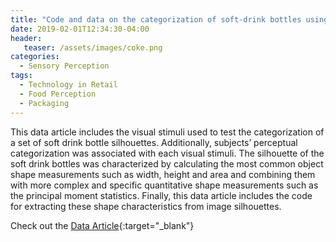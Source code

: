 ```yaml
---
title: "Code and data on the categorization of soft-drink bottles using image silhouettes"
date: 2019-02-01T12:34:30-04:00
header:
   teaser: /assets/images/coke.png
categories:
  - Sensory Perception
tags:
  - Technology in Retail
  - Food Perception
  - Packaging
---
```


This data article includes the visual stimuli used to test the categorization of a set of soft drink 
bottle silhouettes. Additionally, subjects’ perceptual categorization was associated with each visual 
stimuli. The silhouette of the soft drink bottles was characterized by calculating the most common 
object shape measurements such as width, height and area and combining them with more complex and 
specific quantitative shape measurements such as the principal moment statistics. Finally, 
this data article includes the code for extracting these shape characteristics from image silhouettes.



Check out the [Data Article][Data Bottle]{:target="_blank"} 

[Data Bottle]: https://doi.org/10.1016/j.dib.2018.12.068
